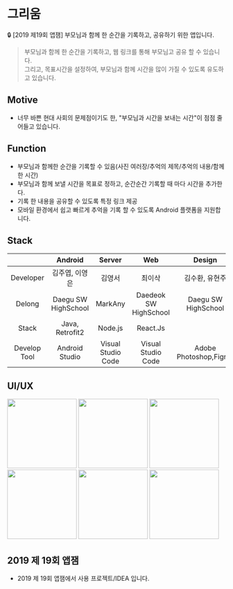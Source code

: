# 그리움
🔒 [2019 제19회 앱잼] 부모님과 함께 한 순간을 기록하고, 공유하기 위한 앱입니다.

> 부모님과 함께 한 순간을 기록하고, 웹 링크를 통해 부모님고 공유 할 수 있습니다.<br/>
> 그리고, 목표시간을 설정하여, 부모님과 함께 시간을 많이 가질 수 있도록 유도하고 있습니다.

## Motive
- 너무 바쁜 현대 사회의 문제점이기도 한, "부모님과 시간을 보내는 시간"이 점점 줄어들고 있습니다.

## Function
- 부모님과 함께한 순간을 기록할 수 있음(사진 여러장/추억의 제목/추억의 내용/함께한 시간)
- 부모님과 함께 보낼 시간을 목표로 정하고, 순간순간 기록할 때 마다 시간을 추가한다.
- 기록 한 내용을 공유할 수 있도록 특정 링크 제공
- 모바일 환경에서 쉽고 빠르게 추억을 기록 할 수 있도록 Android 플랫폼을 지원합니다.

## Stack
|                      | Android     | Server        | Web | Design  |
|:--------------------:|:---------------:|:------------------:|:-----:|:----:|
| Developer | 김주엽, 이영은 | 김영서       |최이삭 |김수환, 유현주|
| Delong | Daegu SW HighSchool |MarkAny| Daedeok SW HighSchool | Daegu SW HighSchool|
| Stack | Java, Retrofit2| Node.js| React.Js| |
| Develop Tool     | Android Studio  | Visual Studio Code | Visual Studio Code | Adobe Photoshop,Figma |

## UI/UX

<div>
<img width="160" src="https://user-images.githubusercontent.com/52942409/71330306-9f27ba80-256f-11ea-9cdc-9cccef54c8d8.png"></img>
<img width="160" src="https://user-images.githubusercontent.com/52942409/71330325-b8306b80-256f-11ea-9fb0-35142b27f422.png"></img>
<img width="160" src="https://user-images.githubusercontent.com/52942409/71330331-c2eb0080-256f-11ea-9421-c88c78647f26.png"></img>
<img width="160" src="https://user-images.githubusercontent.com/52942409/71330333-cd0cff00-256f-11ea-8716-477212d91453.png"></img>
<img width="160" src="https://user-images.githubusercontent.com/52942409/71330344-d7c79400-256f-11ea-8ff8-a5b2d0809490.png"></img>
<img width="160" src="https://user-images.githubusercontent.com/52942409/71330346-e01fcf00-256f-11ea-8650-46f587abad2e.png"></img>
</div>

## 2019 제 19회 앱잼
  - 2019 제 19회 앱잼에서 사용 프로젝트/IDEA 입니다.
 

 

